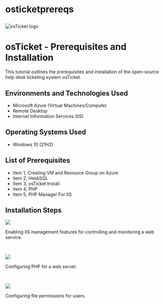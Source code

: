 # osticketprereqs<p align="center">
<img src="https://i.imgur.com/Clzj7Xs.png" alt="osTicket logo"/>
</p>

<h1>osTicket - Prerequisites and Installation</h1>
This tutorial outlines the prerequisites and installation of the open-source help desk ticketing system osTicket.<br />


<h2>Environments and Technologies Used</h2>

- Microsoft Azure (Virtual Machines/Compute)
- Remote Desktop
- Internet Information Services (IIS)

<h2>Operating Systems Used </h2>

- Windows 10</b> (21H2)

<h2>List of Prerequisites</h2>

- Item 1, Creating VM and Resource Group on Azure
- Item 2, HeidiSQL
- Item 3, osTicket Install
- Item 4, PHP
- Item 5, PHP Manager For IIS

<h2>Installation Steps</h2>

<p>
<img src="https://i.imgur.com/nqcQpzP.png"/>
</p>
<p>
Enabling IIS management features for controlling and monitoring a web service.
</p>
<br />

<p>
<img src="https://i.imgur.com/ToXgdCl.png"/>
</p>
<p>
Configuring PHP for a web server.
</p>
<br />

<p>
<img src="https://i.imgur.com/JFzDU06.png"/>
</p>
<p>
Configuring file permissions for users.
</p>
<br />

